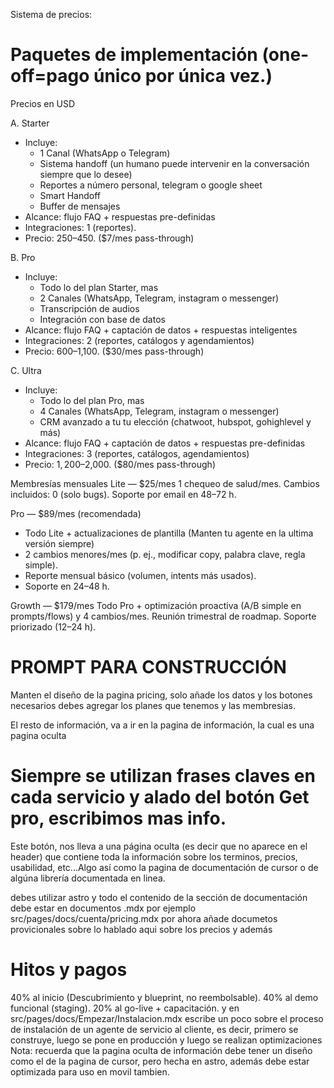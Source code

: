 Sistema de precios:
# Paquetes de implementación (one-off=pago único por única vez.)
Precios en USD

A. Starter
- Incluye:
    - 1 Canal (WhatsApp o Telegram)
    - Sistema handoff (un humano puede intervenir en la conversación siempre que lo desee)
    - Reportes a número personal, telegram o google sheet
    - Smart Handoff
    - Buffer de mensajes
- Alcance: flujo FAQ + respuestas pre-definidas 
- Integraciones: 1 (reportes).
- Precio: $250–$450. ($7/mes pass-through)

B. Pro
- Incluye:
    - Todo lo del plan Starter, mas
    - 2 Canales (WhatsApp, Telegram, instagram o messenger)
    - Transcripción de audios
    - Integración con base de datos
- Alcance: flujo FAQ + captación de datos + respuestas inteligentes
- Integraciones: 2 (reportes, catálogos y agendamientos)
- Precio: $600–$1,100. ($30/mes pass-through)

C. Ultra
- Incluye:
    - Todo lo del plan Pro, mas
    - 4 Canales (WhatsApp, Telegram, instagram o messenger)
    - CRM avanzado a tu tu elección (chatwoot, hubspot, gohighlevel y más)
- Alcance: flujo FAQ + captación de datos + respuestas pre-definidas 
- Integraciones: 3 (reportes, catálogos, agendamientos)
- Precio: $1,200–$2,000. ($80/mes pass-through)

Membresías mensuales
Lite — $25/mes
1 chequeo de salud/mes.
Cambios incluidos: 0 (solo bugs).
Soporte por email en 48–72 h.

Pro — $89/mes (recomendada)
- Todo Lite + actualizaciones de plantilla (Manten tu agente en la ultima versión siempre)
- 2 cambios menores/mes (p. ej., modificar copy, palabra clave, regla simple).
- Reporte mensual básico (volumen, intents más usados).
- Soporte en 24–48 h.

Growth — $179/mes
Todo Pro + optimización proactiva (A/B simple en prompts/flows) y 4 cambios/mes.
Reunión trimestral de roadmap.
Soporte priorizado (12–24 h).



# PROMPT PARA CONSTRUCCIÓN
Manten el diseño de la pagina pricing, solo añade los datos y los botones necesarios
debes agregar los planes que tenemos y las membresias.

El resto de información, va a ir en la pagina de información, la cual es una pagina oculta



# Siempre se utilizan frases claves en cada servicio y alado del botón Get pro, escribimos mas info.
Este botón, nos lleva a una página oculta (es decir que no aparece en el header) que contiene toda la información sobre los terminos, precios, usabilidad, etc...Algo así como la pagina de documentación de cursor o de algúna librería documentada en linea.

debes utilizar astro y todo el contenido de la sección de documentación debe estar en documentos .mdx
por ejemplo
src/pages/docs/cuenta/pricing.mdx
por ahora añade documetos provicionales sobre lo hablado aqui sobre los precios y además
# Hitos y pagos
40% al inicio (Descubrimiento y blueprint, no reembolsable).
40% al demo funcional (staging).
20% al go-live + capacitación.
y en src/pages/docs/Empezar/Instalacion.mdx
escribe un poco sobre el proceso de instalación de un agente de servicio al cliente, es decir, primero se construye, luego se pone en producción y luego se realizan optimizaciones
Nota: recuerda que la pagina oculta de información debe tener un diseño como el de la pagina de cursor, pero hecha en astro, además debe estar optimizada para uso en movil tambien.

